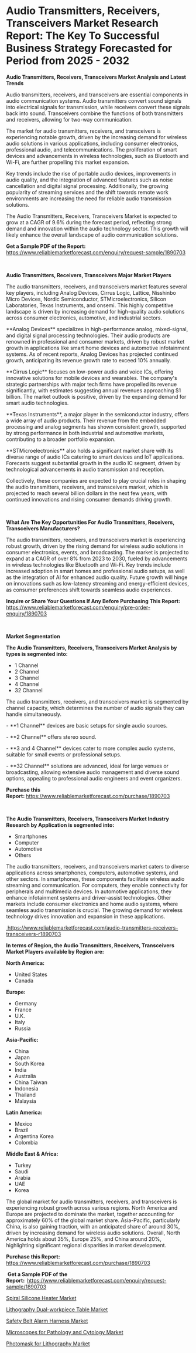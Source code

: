 <p><h1>Audio Transmitters, Receivers, Transceivers Market Research Report: The Key To Successful Business Strategy Forecasted for Period from 2025 - 2032</h1></p><p><strong>Audio Transmitters, Receivers, Transceivers Market Analysis and Latest Trends</strong></p>
<p><p>Audio transmitters, receivers, and transceivers are essential components in audio communication systems. Audio transmitters convert sound signals into electrical signals for transmission, while receivers convert these signals back into sound. Transceivers combine the functions of both transmitters and receivers, allowing for two-way communication. </p><p>The market for audio transmitters, receivers, and transceivers is experiencing notable growth, driven by the increasing demand for wireless audio solutions in various applications, including consumer electronics, professional audio, and telecommunications. The proliferation of smart devices and advancements in wireless technologies, such as Bluetooth and Wi-Fi, are further propelling this market expansion. </p><p>Key trends include the rise of portable audio devices, improvements in audio quality, and the integration of advanced features such as noise cancellation and digital signal processing. Additionally, the growing popularity of streaming services and the shift towards remote work environments are increasing the need for reliable audio transmission solutions. </p><p>The Audio Transmitters, Receivers, Transceivers Market is expected to grow at a CAGR of 9.6% during the forecast period, reflecting strong demand and innovation within the audio technology sector. This growth will likely enhance the overall landscape of audio communication solutions.</p></p>
<p><strong>Get a Sample PDF of the Report:&nbsp;</strong> <a href="https://www.reliablemarketforecast.com/enquiry/request-sample/1890703?utm_campaign=1842&utm_medium=2&utm_source=Github&utm_content=ia&utm_term=07042025&utm_id=audio-transmitters-receivers-transceivers">https://www.reliablemarketforecast.com/enquiry/request-sample/1890703</a></p>
<p>&nbsp;</p>
<p><strong>Audio Transmitters, Receivers, Transceivers Major Market Players</strong></p>
<p><p>The audio transmitters, receivers, and transceivers market features several key players, including Analog Devices, Cirrus Logic, Lattice, Nisshinbo Micro Devices, Nordic Semiconductor, STMicroelectronics, Silicon Laboratories, Texas Instruments, and onsemi. This highly competitive landscape is driven by increasing demand for high-quality audio solutions across consumer electronics, automotive, and industrial sectors.</p><p>**Analog Devices** specializes in high-performance analog, mixed-signal, and digital signal processing technologies. Their audio products are renowned in professional and consumer markets, driven by robust market growth in applications like smart home devices and automotive infotainment systems. As of recent reports, Analog Devices has projected continued growth, anticipating its revenue growth rate to exceed 10% annually.</p><p>**Cirrus Logic** focuses on low-power audio and voice ICs, offering innovative solutions for mobile devices and wearables. The company's strategic partnerships with major tech firms have propelled its revenue significantly, with estimates suggesting annual revenues approaching $1 billion. The market outlook is positive, driven by the expanding demand for smart audio technologies.</p><p>**Texas Instruments**, a major player in the semiconductor industry, offers a wide array of audio products. Their revenue from the embedded processing and analog segments has shown consistent growth, supported by strong performance in both industrial and automotive markets, contributing to a broader portfolio expansion.</p><p>**STMicroelectronics** also holds a significant market share with its diverse range of audio ICs catering to smart devices and IoT applications. Forecasts suggest substantial growth in the audio IC segment, driven by technological advancements in audio transmission and reception.</p><p>Collectively, these companies are expected to play crucial roles in shaping the audio transmitters, receivers, and transceivers market, which is projected to reach several billion dollars in the next few years, with continued innovations and rising consumer demands driving growth.</p></p>
<p>&nbsp;</p>
<p><strong>What Are The Key Opportunities For Audio Transmitters, Receivers, Transceivers Manufacturers?</strong></p>
<p><p>The audio transmitters, receivers, and transceivers market is experiencing robust growth, driven by the rising demand for wireless audio solutions in consumer electronics, events, and broadcasting. The market is projected to expand at a CAGR of over 8% from 2023 to 2030, fueled by advancements in wireless technologies like Bluetooth and Wi-Fi. Key trends include increased adoption in smart homes and professional audio setups, as well as the integration of AI for enhanced audio quality. Future growth will hinge on innovations such as low-latency streaming and energy-efficient devices, as consumer preferences shift towards seamless audio experiences.</p></p>
<p><strong>Inquire or Share Your Questions If Any Before Purchasing This Report:</strong> <a href="https://www.reliablemarketforecast.com/enquiry/pre-order-enquiry/1890703?utm_campaign=1842&utm_medium=2&utm_source=Github&utm_content=ia&utm_term=07042025&utm_id=audio-transmitters-receivers-transceivers">https://www.reliablemarketforecast.com/enquiry/pre-order-enquiry/1890703</a></p>
<p>&nbsp;</p>
<p><strong>Market Segmentation</strong></p>
<p><strong>The Audio Transmitters, Receivers, Transceivers Market Analysis by types is segmented into:</strong></p>
<p><ul><li>1 Channel</li><li>2 Channel</li><li>3 Channel</li><li>4 Channel</li><li>32 Channel</li></ul></p>
<p><p>The audio transmitters, receivers, and transceivers market is segmented by channel capacity, which determines the number of audio signals they can handle simultaneously. </p><p>- **1 Channel** devices are basic setups for single audio sources.</p><p>- **2 Channel** offers stereo sound.</p><p>- **3 and 4 Channel** devices cater to more complex audio systems, suitable for small events or professional setups. </p><p>- **32 Channel** solutions are advanced, ideal for large venues or broadcasting, allowing extensive audio management and diverse sound options, appealing to professional audio engineers and event organizers.</p></p>
<p><strong>Purchase this Report:&nbsp;</strong><a href="https://www.reliablemarketforecast.com/purchase/1890703?utm_campaign=1842&utm_medium=2&utm_source=Github&utm_content=ia&utm_term=07042025&utm_id=audio-transmitters-receivers-transceivers">https://www.reliablemarketforecast.com/purchase/1890703</a></p>
<p>&nbsp;</p>
<p><strong>The Audio Transmitters, Receivers, Transceivers Market Industry Research by Application is segmented into:</strong></p>
<p><ul><li>Smartphones</li><li>Computer</li><li>Automotive</li><li>Others</li></ul></p>
<p><p>The audio transmitters, receivers, and transceivers market caters to diverse applications across smartphones, computers, automotive systems, and other sectors. In smartphones, these components facilitate wireless audio streaming and communication. For computers, they enable connectivity for peripherals and multimedia devices. In automotive applications, they enhance infotainment systems and driver-assist technologies. Other markets include consumer electronics and home audio systems, where seamless audio transmission is crucial. The growing demand for wireless technology drives innovation and expansion in these applications.</p></p>
<p><a href="https://www.reliablemarketforecast.com/audio-transmitters-receivers-transceivers-r1890703?utm_campaign=1842&utm_medium=2&utm_source=Github&utm_content=ia&utm_term=07042025&utm_id=audio-transmitters-receivers-transceivers">&nbsp;https://www.reliablemarketforecast.com/audio-transmitters-receivers-transceivers-r1890703</a></p>
<p><strong>In terms of Region, the Audio Transmitters, Receivers, Transceivers Market Players available by Region are:</strong></p>
<p>
    <p> <strong> North America: </strong>
        <ul>
            <li>United States</li>
            <li>Canada</li>
        </ul>
        </p> 
    <p> <strong> Europe: </strong>
        <ul>
            <li>Germany</li>
            <li>France</li>
            <li>U.K.</li>
            <li>Italy</li>
            <li>Russia</li>
        </ul>
        </p> 
    <p> <strong> Asia-Pacific: </strong>
        <ul>
            <li>China</li>
            <li>Japan</li>
            <li>South Korea</li>
            <li>India</li>
            <li>Australia</li>
            <li>China Taiwan</li>
            <li>Indonesia</li>
            <li>Thailand</li>
            <li>Malaysia</li>
        </ul>
        </p> 
    <p> <strong> Latin America: </strong>
        <ul>
            <li>Mexico</li>
            <li>Brazil</li>
            <li>Argentina Korea</li>
            <li>Colombia</li>
        </ul>
        </p> 
    <p> <strong> Middle East & Africa: </strong>
        <ul>
            <li>Turkey</li>
            <li>Saudi</li>
            <li>Arabia</li>
            <li>UAE</li>
            <li>Korea</li>
        </ul>
    </p>
    </p>
<p><p>The global market for audio transmitters, receivers, and transceivers is experiencing robust growth across various regions. North America and Europe are projected to dominate the market, together accounting for approximately 60% of the global market share. Asia-Pacific, particularly China, is also gaining traction, with an anticipated share of around 30%, driven by increasing demand for wireless audio solutions. Overall, North America holds about 35%, Europe 25%, and China around 20%, highlighting significant regional disparities in market development.</p></p>
<p><strong>Purchase this Report: </strong><a href="https://www.reliablemarketforecast.com/purchase/1890703?utm_campaign=1842&utm_medium=2&utm_source=Github&utm_content=ia&utm_term=07042025&utm_id=audio-transmitters-receivers-transceivers">https://www.reliablemarketforecast.com/purchase/1890703</a></p>
<p>&nbsp;<strong>Get a Sample PDF of the Report:&nbsp;&nbsp;</strong><a href="https://www.reliablemarketforecast.com/enquiry/request-sample/1890703?utm_campaign=1842&utm_medium=2&utm_source=Github&utm_content=ia&utm_term=07042025&utm_id=audio-transmitters-receivers-transceivers">https://www.reliablemarketforecast.com/enquiry/request-sample/1890703</a></p>
<p><strong></strong></p>
<p><p><a href="https://github.com/eimutelufta/Market-Research-Report-List-1/blob/main/spiral-silicone-heater-market.md?utm_campaign=1842&utm_medium=2&utm_source=Github&utm_content=ia&utm_term=07042025&utm_id=audio-transmitters-receivers-transceivers">Spiral Silicone Heater Market</a></p><p><a href="https://github.com/afghatakito29/Market-Research-Report-List-1/blob/main/lithography-dual-workpiece-table-market.md?utm_campaign=1842&utm_medium=2&utm_source=Github&utm_content=ia&utm_term=07042025&utm_id=audio-transmitters-receivers-transceivers">Lithography Dual-workpiece Table Market</a></p><p><a href="https://github.com/onutsheinz/Market-Research-Report-List-1/blob/main/safety-belt-alarm-harness-market.md?utm_campaign=1842&utm_medium=2&utm_source=Github&utm_content=ia&utm_term=07042025&utm_id=audio-transmitters-receivers-transceivers">Safety Belt Alarm Harness Market</a></p><p><a href="https://github.com/atawanyeze/Market-Research-Report-List-1/blob/main/microscopes-for-pathology-and-cytology-market.md?utm_campaign=1842&utm_medium=2&utm_source=Github&utm_content=ia&utm_term=07042025&utm_id=audio-transmitters-receivers-transceivers">Microscopes for Pathology and Cytology Market</a></p><p><a href="https://github.com/saqafidrahea/Market-Research-Report-List-1/blob/main/photomask-for-lithography-market.md?utm_campaign=1842&utm_medium=2&utm_source=Github&utm_content=ia&utm_term=07042025&utm_id=audio-transmitters-receivers-transceivers">Photomask for Lithography Market</a></p></p>